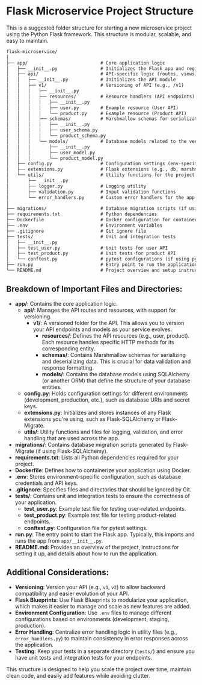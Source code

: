 
# Flask Microservice Project Structure

This is a suggested folder structure for starting a new microservice project using the Python Flask framework. This structure is modular, scalable, and easy to maintain.
```markdown
flask-microservice/
│
├── app/                           # Core application logic
│   ├── __init__.py                # Initializes the Flask app and registers blueprints
│   ├── api/                       # API-specific logic (routes, views)
│   │   ├── __init__.py            # Initializes the API module
│   │   ├── v1/                    # Versioning of API (e.g., /v1)
│   │   │   ├── __init__.py
│   │   │   ├── resources/         # Resource handlers (API endpoints)
│   │   │   │   ├── __init__.py
│   │   │   │   ├── user.py        # Example resource (User API)
│   │   │   │   └── product.py     # Example resource (Product API)
│   │   │   ├── schemas/           # Marshmallow schemas for serialization
│   │   │   │   ├── __init__.py
│   │   │   │   ├── user_schema.py
│   │   │   │   └── product_schema.py
│   │   │   └── models/            # Database models related to the versioned API
│   │   │       ├── __init__.py
│   │   │       ├── user_model.py
│   │   │       └── product_model.py
│   ├── config.py                  # Configuration settings (env-specific, database, etc.)
│   ├── extensions.py              # Flask extensions (e.g., db, marshmallow, etc.)
│   └── utils/                     # Utility functions for the project
│       ├── __init__.py
│       ├── logger.py              # Logging utility
│       ├── validation.py          # Input validation functions
│       └── error_handlers.py      # Custom error handlers for the app
│
├── migrations/                    # Database migration scripts (if using Flask-Migrate)
├── requirements.txt               # Python dependencies
├── Dockerfile                     # Docker configuration for containerization
├── .env                           # Environment variables
├── .gitignore                     # Git ignore file
├── tests/                         # Unit and integration tests
│   ├── __init__.py
│   ├── test_user.py               # Unit tests for user API
│   ├── test_product.py            # Unit tests for product API
│   └── conftest.py                # pytest configurations (if using pytest)
├── run.py                         # Entry point to run the application (Flask app)
└── README.md                      # Project overview and setup instructions
```

## Breakdown of Important Files and Directories:

- **app/**: Contains the core application logic.
  - **api/**: Manages the API routes and resources, with support for versioning.
    - **v1/**: A versioned folder for the API. This allows you to version your API endpoints and models as your service evolves.
      - **resources/**: Defines the API resources (e.g., user, product). Each resource handles specific HTTP methods for its corresponding entity.
      - **schemas/**: Contains Marshmallow schemas for serializing and deserializing data. This is crucial for data validation and response formatting.
      - **models/**: Contains the database models using SQLAlchemy (or another ORM) that define the structure of your database entities.
  - **config.py**: Holds configuration settings for different environments (development, production, etc.), such as database URIs and secret keys.
  - **extensions.py**: Initializes and stores instances of any Flask extensions you're using, such as Flask-SQLAlchemy or Flask-Migrate.
  - **utils/**: Utility functions and files for logging, validation, and error handling that are used across the app.
- **migrations/**: Contains database migration scripts generated by Flask-Migrate (if using Flask-SQLAlchemy).
- **requirements.txt**: Lists all Python dependencies required for your project.
- **Dockerfile**: Defines how to containerize your application using Docker.
- **.env**: Stores environment-specific configuration, such as database credentials and API keys.
- **.gitignore**: Specifies files and directories that should be ignored by Git.
- **tests/**: Contains unit and integration tests to ensure the correctness of your application.
  - **test_user.py**: Example test file for testing user-related endpoints.
  - **test_product.py**: Example test file for testing product-related endpoints.
  - **conftest.py**: Configuration file for pytest settings.
- **run.py**: The entry point to start the Flask app. Typically, this imports and runs the app from `app/__init__.py`.
- **README.md**: Provides an overview of the project, instructions for setting it up, and details about how to run the application.

## Additional Considerations:

- **Versioning**: Version your API (e.g., `v1`, `v2`) to allow backward compatibility and easier evolution of your API.
- **Flask Blueprints**: Use Flask Blueprints to modularize your application, which makes it easier to manage and scale as new features are added.
- **Environment Configuration**: Use `.env` files to manage different configurations based on environments (development, staging, production).
- **Error Handling**: Centralize error handling logic in utility files (e.g., `error_handlers.py`) to maintain consistency in error responses across the application.
- **Testing**: Keep your tests in a separate directory (`tests/`) and ensure you have unit tests and integration tests for your endpoints.

This structure is designed to help you scale the project over time, maintain clean code, and easily add features while avoiding clutter.
